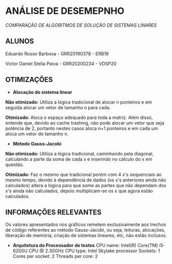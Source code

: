 # ANÁLISE DE DESEMEPNHO
*COMPARAÇÃO DE ALGORITMOS DE SOLUÇÃO DE SISTEMAS LINARES*

## ALUNOS

Eduardo Rosso Barbosa - GRR20190378 - ERB19

Victor Daniel Stella Paiva - GRR20200234 - VDSP20

## OTIMIZAÇÕES

* **Alocação do sistema linear**

**Não otimizado:** Utiliza a lógica tradicional de alocar n ponteiros e em seguida alocar um vetor de tamanho n para cada.

**Otimizado:** Aloca o espaço adequado para toda a matriz. Além disso, entende que, devido ao cache trashing, não pode alocar um vetor que seja potência de 2, portanto nestes casos aloca n+1 ponteiros e em cada um aloca um vetor de tamanho n.

* **Método Gauss-Jacobi**

**Não otimizado:** Utiliza a lógica tradicional, caminhando pela diagonal, calculando a parte da soma de cada x e inserindo no cálculo do x em questão. 

**Otimizado:** Faz o mesmo que tradicional porém com 4 x's sequenciais ao mesmo tempo, devido à dependência de dados (os x's anteriores ainda não calculados) altera a lógica para que some as partes que não dependam dos x's ainda não calculados, depois multiplicam-se os x que agora estão calculados.

## INFORMAÇÕES RELEVANTES

Os valores apresentados nos gráficos remetem exclusivamente aos trechos de código referentes ao método Gauss-Jacobi, ou seja, leituras, alocações, liberação de memória, criação de sistemas lineares, etc, não estão inclusos.

* **Arquitetura do Processador de testes**
CPU name: Intel(R) Core(TM) i5-6200U CPU @ 2.30GHz
CPU type: Intel Skylake processor
Sockets: 1
Cores per socket: 2
Threads per core: 2